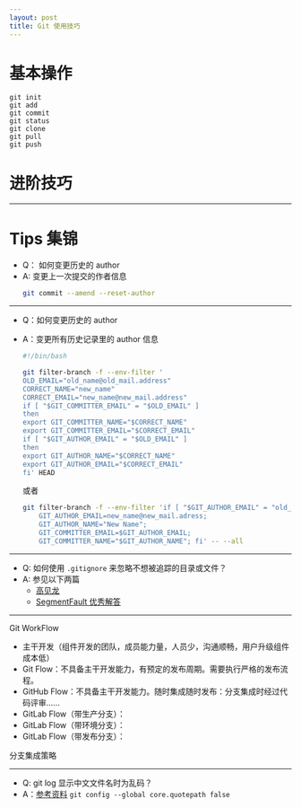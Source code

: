 ```yaml
---
layout: post
title: Git 使用技巧
---
```


# 基本操作

```Shell
git init
git add 
git commit
git status
git clone
git pull
git push
```

# 进阶技巧


---

# Tips 集锦

- Q： 如何变更历史的 author
- A:  变更上一次提交的作者信息
    ```bash 
    git commit --amend --reset-author
    ```

---

- Q：如何变更历史的 author
- A：变更所有历史记录里的 author 信息
    ```bash
    #!/bin/bash

    git filter-branch -f --env-filter '
    OLD_EMAIL="old_name@old_mail.address"
    CORRECT_NAME="new_name"
    CORRECT_EMAIL="new_name@new_mail.address"
    if [ "$GIT_COMMITTER_EMAIL" = "$OLD_EMAIL" ]
    then
    export GIT_COMMITTER_NAME="$CORRECT_NAME"
    export GIT_COMMITTER_EMAIL="$CORRECT_EMAIL"
    if [ "$GIT_AUTHOR_EMAIL" = "$OLD_EMAIL" ]
    then
    export GIT_AUTHOR_NAME="$CORRECT_NAME"
    export GIT_AUTHOR_EMAIL="$CORRECT_EMAIL"
    fi' HEAD
    ```

    或者

    ```bash
    git filter-branch -f --env-filter 'if [ "$GIT_AUTHOR_EMAIL" = "old_name@old_mail.adress" ]; then
        GIT_AUTHOR_EMAIL=new_name@new_mail.adress;
        GIT_AUTHOR_NAME="New Name";
        GIT_COMMITTER_EMAIL=$GIT_AUTHOR_EMAIL;
        GIT_COMMITTER_NAME="$GIT_AUTHOR_NAME"; fi' -- --all
    ```

---

- Q: 如何使用 `.gitignore` 来忽略不想被追踪的目录或文件？
- A: 参见以下两篇
    - [高见龙](https://gitbook.tw/chapters/using-git/ignore.html) 
    - [SegmentFault 优秀解答](https://segmentfault.com/q/1010000000430426)

---

Git WorkFlow
- 主干开发（组件开发的团队，成员能力量，人员少，沟通顺畅，用户升级组件成本低）
- Git Flow：不具备主干开发能力，有预定的发布周期。需要执行严格的发布流程。
- GitHub Flow：不具备主干开发能力。随时集成随时发布：分支集成时经过代码评审……
- GitLab Flow（带生产分支）：
- GitLab Flow（带环境分支）：
- GitLab Flow（带发布分支）：

分支集成策略

--- 

- Q: git log 显示中文文件名时为乱码？
- A：[参考资料](https://support.huaweicloud.com/usermanual-codehub/devcloud_hlp_0957.html) `git config --global core.quotepath false`
